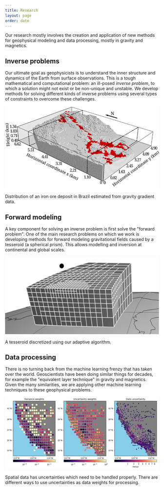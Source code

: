 ```yaml
---
title: Research
layout: page
order: date
---
```


Our research mostly involves the creation and application of new methods for
geophysical modeling and data processing, mostly in gravity and magnetics.

<div class="home-block">
<div class="row">
<div class="col-md-6">

<h2>Inverse problems</h2>

Our ultimate goal as geophysicists is to understand the inner structure and
dynamics of the Earth from surface observations. This is a tough mathematical
and computational problem: an ill-posed <em>inverse problem</em>, to which a
solution might not exist or be non-unique and unstable.
We develop methods for solving different kinds of inverse problems using
several types of constraints to overcome these challenges.

</div>
<div class="col-md-6">

<a href="/publications/planting-inversion.html">
<img src="/images/quadrilatero-ferrifero-density-model.jpg">
</a>
<p class="caption">
Distribution of an iron ore deposit in Brazil estimated from gravity gradient
data.
</p>

</div>
</div>
</div>


<div class="home-block">
<div class="row">
<div class="col-md-6 col-md-push-6">

<h2>Forward modeling</h2>

A key component for solving an inverse problem is first solve the "forward
problem".
One of the main research problems on which we work is developing methods for
forward modeling gravitational fields caused by a tesseroid (a spherical
prism).
This allows modelling and inversion at continental and global scales.

</div>
<div class="col-md-6 col-md-pull-6">

<a href="/publications/tesseroid-variable-density.html">
<img src="/images/tesseroid.jpg">
</a>
<p class="caption">
A tesseroid discretized using our adaptive algorithm.
</p>

</div>
</div>
</div>


<div class="home-block">
<div class="row">
<div class="col-md-6">

<h2>Data processing</h2>

There is no turning back from the machine learning frenzy that has taken over
the world. Geoscientists have been doing similar things for decades, for
example the "equivalent layer technique" in gravity and magnetics. Given the
many similarities, we are applying other machine learning techniques to these
geophysical problems.

</div>
<div class="col-md-6">

<a href="/publications/verde.html">
<img src="/images/block-mean-example.jpg">
</a>
<p class="caption">
Spatial data has uncertainties which need to be handled properly. There are different
ways to use uncertainties as data weights for processing.
</p>

</div>
</div>
</div>
